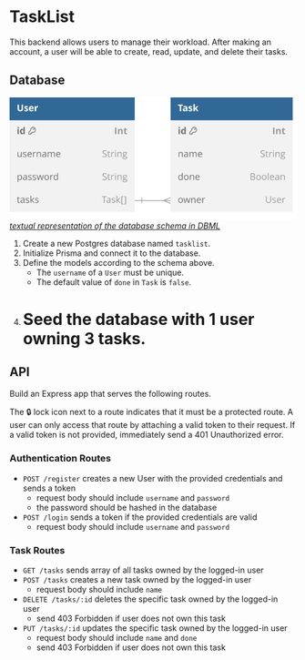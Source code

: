 # TaskList

This backend allows users to manage their workload. After making an account, a user will be able to create, read, update, and delete their tasks.

## Database

![Visual representation of the database schema linked below](/docs/schema.svg)\
_[textual representation of the database schema in DBML](/docs/schema.dbml)_

1. Create a new Postgres database named `tasklist`.
2. Initialize Prisma and connect it to the database.
3. Define the models according to the schema above.
   - The `username` of a `User` must be unique.
   - The default value of `done` in `Task` is `false`.
4. # Seed the database with 1 user owning 3 tasks.

## API

Build an Express app that serves the following routes.

The 🔒 lock icon next to a route indicates that it must be a protected route. A user can only access that route by attaching a valid token to their request. If a valid token is not provided, immediately send a 401 Unauthorized error.

### Authentication Routes

- `POST /register` creates a new User with the provided credentials and sends a token
  - request body should include `username` and `password`
  - the password should be hashed in the database
- `POST /login` sends a token if the provided credentials are valid
  - request body should include `username` and `password`

### Task Routes

- `GET /tasks` sends array of all tasks owned by the logged-in user
- `POST /tasks` creates a new task owned by the logged-in user
  - request body should include `name`
- `DELETE /tasks/:id` deletes the specific task owned by the logged-in user
  - send 403 Forbidden if user does not own this task
- `PUT /tasks/:id` updates the specific task owned by the logged-in user
  - request body should include `name` and `done`
  - send 403 Forbidden if user does not own this task
